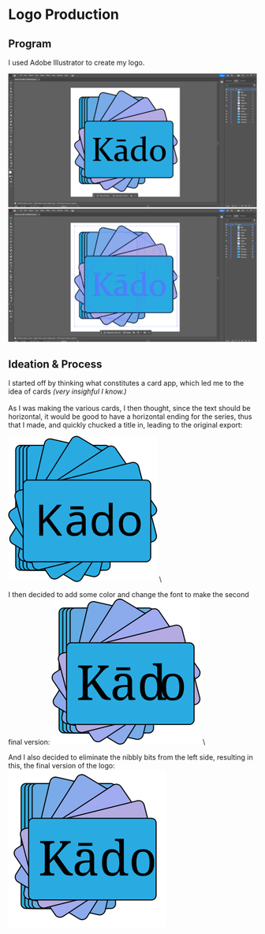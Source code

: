 # Logo Production

## Program

I used Adobe Illustrator to create my logo. 

![processImage](process.png)
![processImage_elements](process_elements.png)

## Ideation & Process

I started off by thinking what constitutes a card app, which led me to the idea of cards *(very insighful I know.)*\
\
As I was making the various cards, I then thought, since the text should be horizontal, it would be good to have a horizontal ending for the series, thus that I made, and quickly chucked a title in, leading to the original export:

![first_edition](vectormap.svg)
\

I then decided to add some color and change the font to make the second final version:
![second_edition](vectormap-multicolor.svg)
\

And I also decided to eliminate the nibbly bits from the left side, resulting in this, the final version of the logo:
![final](vectormap-multicolor-v2.svg)
